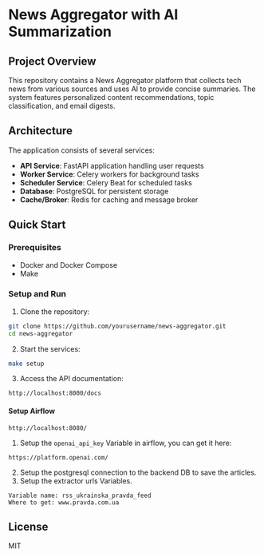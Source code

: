 # News Aggregator with AI Summarization

## Project Overview

This repository contains a News Aggregator platform that collects tech news from various sources and uses AI to provide concise summaries. The system features personalized content recommendations, topic classification, and email digests.

## Architecture

The application consists of several services:
- **API Service**: FastAPI application handling user requests
- **Worker Service**: Celery workers for background tasks
- **Scheduler Service**: Celery Beat for scheduled tasks
- **Database**: PostgreSQL for persistent storage
- **Cache/Broker**: Redis for caching and message broker

## Quick Start

### Prerequisites
- Docker and Docker Compose
- Make

### Setup and Run

1. Clone the repository:
```bash
git clone https://github.com/yourusername/news-aggregator.git
cd news-aggregator
```

2. Start the services:
```bash
make setup
```

3. Access the API documentation:
```
http://localhost:8000/docs
```

#### Setup Airflow
```
http://localhost:8080/
```
1. Setup the `openai_api_key` Variable in airflow, you can get it here:
```
https://platform.openai.com/
```

2. Setup the postgresql connection to the backend DB to save the articles.
3. Setup the extractor urls Variables.
```
Variable name: rss_ukrainska_pravda_feed
Where to get: www.pravda.com.ua 
```

## License

MIT